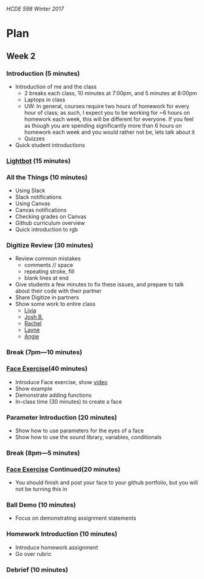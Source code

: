 _HCDE 598 Winter 2017_

# Plan
## Week 2

### Introduction (5 minutes)
* Introduction of me and the class
	* 2 breaks each class, 10 minutes at 7:00pm, and 5 minutes at 8:00pm
	* Laptops in class
	* UW: In general, courses require two hours of homework for every hour of class; as such, I expect you to be working for ~6 hours on homework each week, this will be different for everyone. If you feel as though you are spending significantly more than 6 hours on homework each week and you would rather not be, lets talk about it
	* Quizzes
* Quick student introductions

### [Lightbot](exercises/lightbot.md) (15 minutes)

### All the Things (10 minutes)
* Using Slack
* Slack notifications
* Using Canvas
* Canvas notifications
* Checking grades on Canvas
* Github curriculum overview
* Quick introduction to rgb

### Digitize Review (30 minutes)
* Review common mistakes
	* comments // space
	* repeating stroke, fill
	* blank lines at end
* Give students a few minutes to fix these issues, and prepare to talk about their code with their partner
* Share Digitize in partners
* Show some work to entire class
	* [Livia](https://liviaclaire.github.io/hcde-portfolio/digitize/)
	* [Josh B.](https://nomad1721.github.io/hcde-portfolio/Digitize/)
	* [Rachel](https://rachelbarnacle.github.io/hcde-598-portfolio/hw1-artPiece/)
	* [Layne](https://lsoike.github.io/portfolio/marilyn/)
	* [Angie](https://angimima.github.io/hcde-portfolio/digitize/)

### Break (7pm—10 minutes)

### [Face Exercise](exercises/face.md)(40 minutes)
* Introduce Face exercise, show [video](https://vimeo.com/22245914)
* Show example
* Demonstrate adding functions
* In-class time (30 minutes) to create a face

### Parameter Introduction (20 minutes)
* Show how to use parameters for the eyes of a face
* Show how to use the sound library, variables, conditionals

### Break (8pm—5 minutes)

### [Face Exercise](exercises/face.md) Continued(20 minutes)
* You should finish and post your face to your github portfolio, but you will not be turning this in

### Ball Demo (10 minutes)
* Focus on demonstrating assignment statements

### Homework Introduction (10 minutes)
* Introduce homework assignment
* Go over rubric

### Debrief (10 minutes)